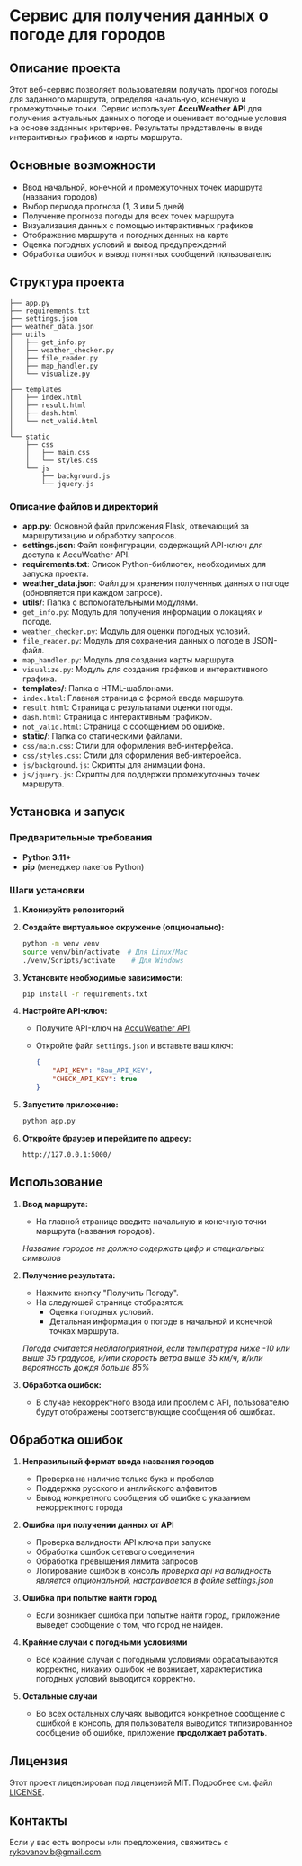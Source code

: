 # Сервис для получения данных о погоде для городов

## Описание проекта

Этот веб-сервис позволяет пользователям получать прогноз погоды для заданного маршрута, определяя начальную, конечную и промежуточные точки. Сервис использует **AccuWeather API** для получения актуальных данных о погоде и оценивает погодные условия на основе заданных критериев. Результаты представлены в виде интерактивных графиков и карты маршрута.

## Основные возможности

- Ввод начальной, конечной и промежуточных точек маршрута (названия городов)
- Выбор периода прогноза (1, 3 или 5 дней)
- Получение прогноза погоды для всех точек маршрута
- Визуализация данных с помощью интерактивных графиков
- Отображение маршрута и погодных данных на карте
- Оценка погодных условий и вывод предупреждений
- Обработка ошибок и вывод понятных сообщений пользователю

## Структура проекта

```
├── app.py
├── requirements.txt
├── settings.json
├── weather_data.json
├── utils
│   ├── get_info.py
│   ├── weather_checker.py
│   ├── file_reader.py
│   ├── map_handler.py
│   └── visualize.py
│
├── templates
│   ├── index.html
│   ├── result.html
│   ├── dash.html
│   └── not_valid.html
│
└── static
    ├── css
    │   ├── main.css
    │   └── styles.css
    └── js
        ├── background.js
        └── jquery.js

```


### Описание файлов и директорий

   - **app.py**: Основной файл приложения Flask, отвечающий за маршрутизацию и обработку запросов.
   - **settings.json**: Файл конфигурации, содержащий API-ключ для доступа к AccuWeather API.
   - **requirements.txt**: Список Python-библиотек, необходимых для запуска проекта.
   - **weather_data.json**: Файл для хранения полученных данных о погоде (обновляется при каждом запросе).
   - **utils/**: Папка с вспомогательными модулями.
   - `get_info.py`: Модуль для получения информации о локациях и погоде.
   - `weather_checker.py`: Модуль для оценки погодных условий.
   - `file_reader.py`: Модуль для сохранения данных о погоде в JSON-файл.
   - `map_handler.py`: Модуль для создания карты маршрута.
   - `visualize.py`: Модуль для создания графиков и интерактивного графика.
   - **templates/**: Папка с HTML-шаблонами.
   - `index.html`: Главная страница с формой ввода маршрута.
   - `result.html`: Страница с результатами оценки погоды.
   - `dash.html`: Страница с интерактивным графиком.
   - `not_valid.html`: Страница с сообщением об ошибке.
   - **static/**: Папка со статическими файлами.
   - `css/main.css`: Стили для оформления веб-интерфейса.
   - `css/styles.css`: Стили для оформления веб-интерфейса.
   - `js/background.js`: Скрипты для анимации фона.
   - `js/jquery.js`: Скрипты для поддержки промежуточных точек маршрута.

## Установка и запуск

### Предварительные требования

- **Python 3.11+**
- **pip** (менеджер пакетов Python)

### Шаги установки

1. **Клонируйте репозиторий**

2. **Создайте виртуальное окружение (опционально):**

    ```bash
    python -m venv venv
    source venv/bin/activate  # Для Linux/Mac
    ./venv/Scripts/activate    # Для Windows
    ```

3. **Установите необходимые зависимости:**

    ```bash
    pip install -r requirements.txt
    ```

4. **Настройте API-ключ:**

    - Получите API-ключ на [AccuWeather API](https://developer.accuweather.com/).
    - Откройте файл `settings.json` и вставьте ваш ключ:

      ```json
      {
          "API_KEY": "Ваш_API_KEY",
          "CHECK_API_KEY": true
      }
      ```

5. **Запустите приложение:**

    ```bash
    python app.py
    ```

6. **Откройте браузер и перейдите по адресу:**

    ```
    http://127.0.0.1:5000/
    ```

## Использование

1. **Ввод маршрута:**
   - На главной странице введите начальную и конечную точки маршрута (названия городов).

   *Название городов не должно содержать цифр и специальных символов*   
   
2. **Получение результата:**
   - Нажмите кнопку "Получить Погоду".
   - На следующей странице отобразятся:
     - Оценка погодных условий.
     - Детальная информация о погоде в начальной и конечной точках маршрута.

    *Погода считается неблагоприятной, если температура ниже -10 или выше 35 градусов, и/или скорость ветра выше 35 км/ч, и/или вероятность дождя больше 85%*

3. **Обработка ошибок:**
   - В случае некорректного ввода или проблем с API, пользователю будут отображены соответствующие сообщения об ошибках.

## Обработка ошибок

1. **Неправильный формат ввода названия городов**
   - Проверка на наличие только букв и пробелов
   - Поддержка русского и английского алфавитов
   - Вывод конкретного сообщения об ошибке с указанием некорректного города

2. **Ошибка при получении данных от API**
   - Проверка валидности API ключа при запуске
   - Обработка ошибок сетевого соединения
   - Обработка превышения лимита запросов
   - Логирование ошибок в консоль
   *проверка api на валидность является опциональной, настраивается в файле settings.json*
3. **Ошибка при попытке найти город**
   - Если возникает ошибка при попытке найти город, приложение выведет сообщение о том, что город не найден.

4. **Крайние случаи с погодными условиями**
   - Все крайние случаи с погодными условиями обрабатываются корректно, никаких ошибок не возникает, характеристика погодных условий выводится корректно.

5. **Остальные случаи**
   - Во всех остальных случаях выводится конкретное сообщение с ошибкой в консоль, для пользователя выводится типизированное сообщение об ошибке, приложение **продолжает работать**.

## Лицензия

Этот проект лицензирован под лицензией MIT. Подробнее см. файл [LICENSE](LICENSE).

## Контакты

Если у вас есть вопросы или предложения, свяжитесь с [rykovanov.b@gmail.com](rykovanov.b@gmail.com).
